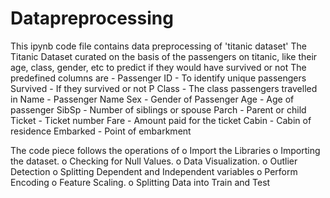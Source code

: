 # Datapreprocessing
This ipynb code file contains data preprocessing of 'titanic dataset'
The Titanic Dataset curated on the basis of the passengers on titanic, like their age, class, gender, etc to predict if they would have survived or not
The predefined columns are -
Passenger ID - To identify unique passengers
Survived - If they survived or not
P Class - The class passengers travelled in
Name - Passenger Name
Sex - Gender of Passenger
Age - Age of passenger
SibSp - Number of siblings or spouse
Parch - Parent or child
Ticket - Ticket number
Fare - Amount paid for the ticket
Cabin - Cabin of residence
Embarked - Point of embarkment

The code piece follows the operations of 
o Import the Libraries
o Importing the dataset.
o Checking for Null Values.
o Data Visualization.
o Outlier Detection
o Splitting Dependent and Independent variables
o Perform Encoding
o Feature Scaling.
o Splitting Data into Train and Test
